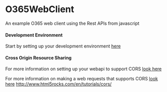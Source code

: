 # O365WebClient
An example O365 web client using the Rest APIs from javascript

#### Development Environment
Start by setting up your development environment [here][1]

#### Cross Origin Resource Sharing
For more information on setting up your webapi to support CORS [look here][2] 

For more information on making a web requests that supports CORS [look here][3]
http://www.html5rocks.com/en/tutorials/cors/


  [1]: https://msdn.microsoft.com/en-us/office/office365/howto/setup-development-environment
  [2]: http://www.codeguru.com/csharp/.net/net_asp/using-cross-origin-resource-sharing-cors-in-asp.net-web-api.html
  [3]: http://www.html5rocks.com/en/tutorials/cors/
